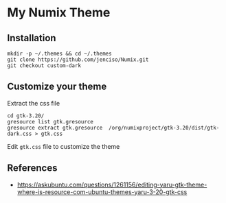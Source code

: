 # My Numix Theme

## Installation

```shell
mkdir -p ~/.themes && cd ~/.themes
git clone https://github.com/jenciso/Numix.git
git checkout custom-dark
```

## Customize your theme

Extract the css file

```shell
cd gtk-3.20/
gresource list gtk.gresource
gresource extract gtk.gresource  /org/numixproject/gtk-3.20/dist/gtk-dark.css > gtk.css
```

Edit `gtk.css` file to customize the theme

## References

- https://askubuntu.com/questions/1261156/editing-yaru-gtk-theme-where-is-resource-com-ubuntu-themes-yaru-3-20-gtk-css